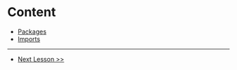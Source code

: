 # Content

* [Packages](https://tour.golang.org/basics/1)
* [Imports](https://tour.golang.org/basics/2)

---

* [Next Lesson >> ](https://tour.golang.org/basics/3)
